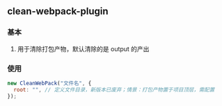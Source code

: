 ## clean-webpack-plugin

### 基本

1. 用于清除打包产物，默认清除的是 output 的产出

### 使用

```javascript
new CleanWebPack("文件名", {
  root: "", // 定义文件目录，新版本已废弃；情景：打包产物置于项目顶层，需配置
});
```
